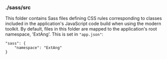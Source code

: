 ### ./sass/src

This folder contains Sass files defining CSS rules corresponding to classes
included in the application's JavaScript code build when using the modern toolkit.
By default, files in this folder are mapped to the application's root namespace, 'ExtAng'.
This is set in `"app.json"`:

    "sass": {
        "namespace": "ExtAng"
    }